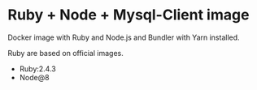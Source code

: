 # Ruby + Node + Mysql-Client image

Docker image with Ruby and Node.js and Bundler with Yarn installed.

Ruby are based on official images.

- Ruby:2.4.3
- Node@8
